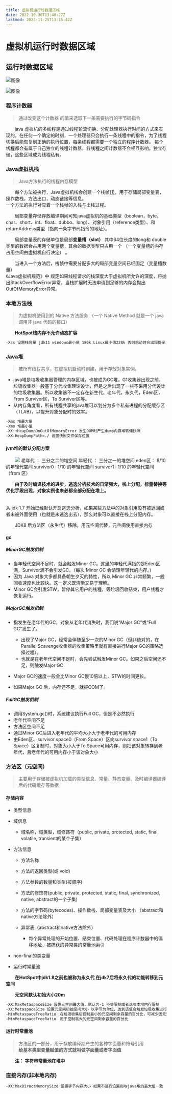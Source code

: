 ```yaml
---
title: 虚拟机运行时数据区域
date: 2022-10-30T13:40:27Z
lastmod: 2023-11-25T13:15:42Z
---
```


# 虚拟机运行时数据区域

## 运行时数据区域

​![图像](assets/image-20231119154230-3g5nidd.png)

​​![图像](assets/image-20231119154304-hwfdw8h.jpeg)​

### 程序计数器

> 通过改变这个计数器 的值来选取下一条需要执行的字节码指令

　　java 虚拟机的多线程是通过线程轮流切换、分配处理器执行时间的方式来实现的，在任何一个确定的时刻，一个处理器只会执行一条线程中的指令，为了线程切换后能恢复到正确的执行位置，每条线程都需要一个独立的程序计数器。
每个线程都会有属于自己独立的线程计数器，各线程之间计数器不会相互影响，独立存储，这些区域成为线程私有。

### Java虚拟机栈

> Java方法执行的线程内存模型

　　每个方法被执行，Java虚拟机栈会创建一个栈帧[(1)](https://www.yuque.com/pride_yang/blog/gngtxy)，用于存储局部变量表，操作数栈，方法出口，动态链接等信息。  
一个方法的执行对应着一个栈帧的入栈与出栈过程。

　　局部变量存储存放编译期间可知java虚拟机的基础类型（boolean，byte，char、short、int、float、dubbo、long）、对象引用（reference类型）、和returnAddress类型（指向一条字节码指令的地址）。

　　局部变量表的存储单位是局部**变量槽（slot）**  其中64位长度的long和 double类型的数据会占用两个变量槽，其余的数据类型只占用一个 （一个变量槽的内存占用空间由虚拟机自行决定） 。

　　当进入一个方法后，栈帧中需要分配多大的局部变量空间已经固定（变量槽数量）  
《Java虚拟机规范》中  规定如果线程请求的栈深度大于虚拟机所允许的深度，将抛出StackOverflowError异常，当栈扩展时无法申请到足够的内存会抛出OutOfMemoryError异常。  

### 本地方法栈

> 为虚拟机使用到的 Native 方法服务 （一个 Native Method 就是一个 java 调用非 java 代码的接口）

　　**HotSpot栈内存不允许动态扩容**

```bash
-Xss 设置栈容量 jdk11 windows最小值 180k Linux最小值228k 否则启动时会出现提示
```

### Java堆

> 被所有线程共享，在虚拟机启动时创建，用于存放对象实例。

- java堆是垃圾收集器管理的内存区域，也被成为GC堆。G1收集器出现之前，垃圾收集器一般基于分代收集理论设计，但是之后出现了一些不采用分代设计的垃圾收集器。所以收集器不一定存在新生代，老年代，永久代，Eden区，From Survivor区，To Survivor区等。
- 从内存角度看，所有线程共享的java堆可以划分为多个私有进程的分配缓存区（TLAB），以提升对象分配时的效率。

```bash
-Xmx 堆最大值
-Xms 堆最小值
-XX:+HeapDumpOnOutOfMemoryError 发生OOM时产生dump内存堆转储快照
-XX:HeapDumpPath=./ 设置快照文件保存位置
```

#### jvm堆的默认分配方案

　　![](assets/net-img-1646742883104-4eef3a95-3655-44f4-8887-2f5f1628732e-20230330213506-2xv20ln.png)
老年代 ： 三分之二的堆空间
年轻代 ： 三分之一的堆空间
eden区： 8/10 的年轻代空间
survivor0 : 1/10 的年轻代空间
survivor1 : 1/10 的年轻代空间（from 区）

　　**由于及时编译技术的进步，逃逸分析技术的日渐强大，栈上分配，标量替换等优化手段出现，对象实例也未必都全部分配在堆上。**

　　  
从 jdk 1.7 开始已经默认开启逃逸分析，如果某些方法中的对象引用没有被返回或者未被外面使用（也就是未逃逸出去），那么对象可以直接在栈上分配内存。

　　JDK8 后方法区（永生代）移除，用元空间代替，元空间使用直接内存

#### gc

##### MinorGC触发机制

* 当年轻代空间不足时，就会触发Minor GC。这里的年轻代满指的是Eden区满，Survivor满不会引发GC。（每次 Minor GC 会清理年轻代的内存。)
* 因为 Java 对象大多都具备朝生夕灭的特性，所以 Minor GC 非常频繁，一般回收速度也比较快。这一定义既清晰又易于理解。
* Minor GC会引发STW，暂停其它用户的线程，等垃圾回收结束，用户线程才恢复运行。

##### MajorGC触发机制

* 指发生在老年代的GC，对象从老年代消失时，我们说“Major GC”或“Full GC”发生了。

  * 出现了Major GC，经常会伴随至少一次的Minor GC（但非绝对的，在Parallel Scavenge收集器的收集策略里就有直接进行Major GC的策略选择过程）。
  * 也就是在老年代空间不足时，会先尝试触发Minor GC。如果之后空间还不足，则触发Major GC

* Major GC的速度一般会比Minor GC慢10倍以上，STW的时间更长。

* 如果Major GC 后，内存还不足，就报OOM了。

##### FullGC触发机制

* 调用System.gc()时，系统建议执行Full GC，但是不必然执行
* 老年代空间不足
* 方法区空间不足
* 通过Minor GC后进入老年代的平均大小大于老年代的可用内存
* 由Eden区、survivor space0（From Space）区向survivor space1（To Space）区复制时，对象大小大于To Space可用内存，则把该对象转存到老年代，且老年代的可用内存小于该对象大小

### 方法区（元空间）

> 主要用于存储被虚拟机加载的类型信息、常量、静态变量、及时编译器编译后的代码缓存等数据

#### 存储内容

* 类型信息
* 域信息

  * 域名称，域类型，域修饰符（public, private, protected, static, final, volatile, transient的某个子集）
* 方法信息

  * 方法名称
  * 方法的返回类型(或 void)
  * 方法参数的数量和类型(按顺序)
  * 方法的修饰符(public, private, protected, static, final, synchronized, native, abstract的一个子集)
  * 方法的字节码(bytecodes)、操作数栈、局部变量表及大小 （abstract和native方法除外）
  * 异常表（abstract和native方法除外）

    * 每个异常处理的开始位置、结束位置、代码处理在程序计数器中的偏移地址、被捕获的异常类的常量池索引
* non-final的类变量
* 运行时常量池

　　**在HotSpot中jdk1.8之前也被称为永久代 在jdk7后将永久代的功能转移到元空间**

　　**元空间默认初始大小20m**

```bash
-XX:MaxMetaspaceSize 设置元空间最大值，默认为-1 不受限制或者说收本地内存限制
-XX:MetaspaceSize 设置元空间初始空间大小 以字节为单位，达到该值会触发垃圾收集进行类型卸载，同事收集器会对该值进行调整，如果释放大量空间则适当降低该值，如果释放很少空间，那么在不超过最大值情况下适当提高。
-MinMetaspaceFreeRatio：在垃圾收集后控制最小的元空间剩余容量的百分比，可减少因元空间不足导致垃圾收集的频率
-MinMetaspaceFreeRatio：用于控制最大的元空间剩余容量的百分比
```

#### 运行时常量池

> 方法区的一部分，用于存放编译期产生的各种字面量和符号引用  
> **给基本类型变量赋值的方式就叫做字面量或者字面值**

　　**注： 字符串常量池在堆中**

### 直接内存(非本地内存)

```bash
-XX:MaxDirectMemorySize 设置字节内存大小 如果不进行设置则与java堆的最大值一致
```

##
